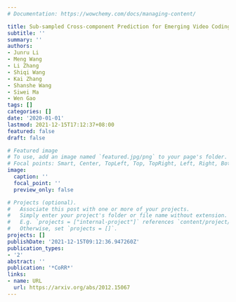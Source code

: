 ```yaml
---
# Documentation: https://wowchemy.com/docs/managing-content/

title: Sub-sampled Cross-component Prediction for Emerging Video Coding Standards
subtitle: ''
summary: ''
authors:
- Junru Li
- Meng Wang
- Li Zhang
- Shiqi Wang
- Kai Zhang
- Shanshe Wang
- Siwei Ma
- Wen Gao
tags: []
categories: []
date: '2020-01-01'
lastmod: 2021-12-15T17:12:37+08:00
featured: false
draft: false

# Featured image
# To use, add an image named `featured.jpg/png` to your page's folder.
# Focal points: Smart, Center, TopLeft, Top, TopRight, Left, Right, BottomLeft, Bottom, BottomRight.
image:
  caption: ''
  focal_point: ''
  preview_only: false

# Projects (optional).
#   Associate this post with one or more of your projects.
#   Simply enter your project's folder or file name without extension.
#   E.g. `projects = ["internal-project"]` references `content/project/deep-learning/index.md`.
#   Otherwise, set `projects = []`.
projects: []
publishDate: '2021-12-15T09:12:36.947260Z'
publication_types:
- '2'
abstract: ''
publication: '*CoRR*'
links:
- name: URL
  url: https://arxiv.org/abs/2012.15067
---
```

